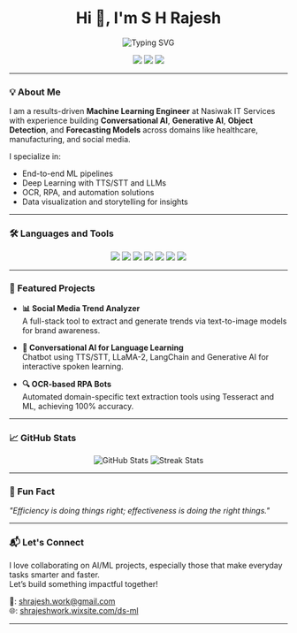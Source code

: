 <h1 align="center">Hi 👋, I'm S H Rajesh</h1>

<p align="center">
  <img src="https://readme-typing-svg.demolab.com?font=Fira+Code&size=22&duration=3000&pause=500&color=FF00D4&center=true&vCenter=true&width=435&lines=Machine+Learning+Engineer;Generative+AI+Practitioner;GenAI+Engineert;Computer+Vision+Developer" alt="Typing SVG" />
</p>

<p align="center">
  <a href="https://www.linkedin.com/in/shrajesh-cmd/"><img src="https://img.shields.io/badge/LinkedIn-blue?style=for-the-badge&logo=linkedin"></a>
  <a href="mailto:shrajesh.work@gmail.com"><img src="https://img.shields.io/badge/Gmail-red?style=for-the-badge&logo=gmail&logoColor=white"></a>
  <a href="https://shrajeshwork.wixsite.com/ds-ml"><img src="https://img.shields.io/badge/Portfolio-grey?style=for-the-badge&logo=google-chrome"></a>
</p>

---

### 💡 About Me

I am a results-driven **Machine Learning Engineer** at Nasiwak IT Services with experience building **Conversational AI**, **Generative AI**, **Object Detection**, and **Forecasting Models** across domains like healthcare, manufacturing, and social media.

I specialize in:
- End-to-end ML pipelines
- Deep Learning with TTS/STT and LLMs
- OCR, RPA, and automation solutions
- Data visualization and storytelling for insights

---

### 🛠️ Languages and Tools

<p align="center">
  <img src="https://img.shields.io/badge/Python-3776AB?style=flat-square&logo=python&logoColor=white"/>
  <img src="https://img.shields.io/badge/PySpark-E34F26?style=flat-square&logo=apache-spark&logoColor=white"/>
  <img src="https://img.shields.io/badge/SQL-4479A1?style=flat-square&logo=postgresql&logoColor=white"/>
  <img src="https://img.shields.io/badge/TensorFlow-FF6F00?style=flat-square&logo=tensorflow&logoColor=white"/>
  <img src="https://img.shields.io/badge/OpenCV-5C3EE8?style=flat-square&logo=opencv&logoColor=white"/>
  <img src="https://img.shields.io/badge/LLMs-4B0082?style=flat-square&logo=OpenAI&logoColor=white"/>
  <img src="https://img.shields.io/badge/Databricks-E36209?style=flat-square&logo=databricks&logoColor=white"/>
</p>

---

### 🚀 Featured Projects

- **📊 Social Media Trend Analyzer**  
  A full-stack tool to extract and generate trends via text-to-image models for brand awareness.

- **🤖 Conversational AI for Language Learning**  
  Chatbot using TTS/STT, LLaMA-2, LangChain and Generative AI for interactive spoken learning.

- **🔍 OCR-based RPA Bots**  
  Automated domain-specific text extraction tools using Tesseract and ML, achieving 100% accuracy.

---

### 📈 GitHub Stats

<p align="center">
  <img src="https://github-readme-stats.vercel.app/api?username=Github-Rajesh&show_icons=true&theme=radical" alt="GitHub Stats" />
  <img src="https://github-readme-streak-stats.herokuapp.com?user=Github-Rajesh&theme=radical" alt="Streak Stats" />
</p>

---

### 🧠 Fun Fact

_"Efficiency is doing things right; effectiveness is doing the right things."_

---

### 📬 Let's Connect

I love collaborating on AI/ML projects, especially those that make everyday tasks smarter and faster.  
Let’s build something impactful together!

📧: shrajesh.work@gmail.com  
🌐: [shrajeshwork.wixsite.com/ds-ml](https://shrajeshwork.wixsite.com/ds-ml)

---
